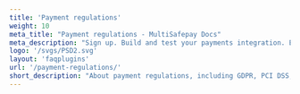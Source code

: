 ```yaml
---
title: 'Payment regulations'
weight: 10
meta_title: "Payment regulations - MultiSafepay Docs"
meta_description: "Sign up. Build and test your payments integration. Explore our products and services. Use our API reference, SDKs, and wrappers. Get support."
logo: '/svgs/PSD2.svg'
layout: 'faqplugins'
url: '/payment-regulations/'
short_description: "About payment regulations, including GDPR, PCI DSS, PSD2 and SCA." 
---
```

